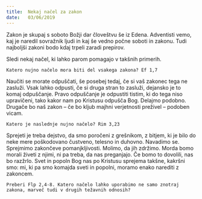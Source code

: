 ```yaml
---
title:  Nekaj načel za zakon
date:   03/06/2019
---
```


Zakon je skupaj s soboto Božji dar človeštvu še iz Edena. Adventisti vemo, kaj je naredil sovražnik ljudi in kaj še vedno počne soboti in zakonu. Tudi najboljši zakoni bodo kdaj trpeli zaradi prepirov.

Sledi nekaj načel, ki lahko parom pomagajo v takšnih primerih.

`Katero nujno načelo mora biti del vsakega zakona? Ef 1,7`

Naučiti se morate odpuščati, še posebej tedaj, če si vaš zakonec tega ne zasluži. Vsak lahko odpusti, če si druga stran to zasluži, dejansko je to komaj odpuščanje. Pravo odpuščanje je odpustiti tistim, ki do tega niso upravičeni, tako kakor nam po Kristusu odpušča Bog. Delajmo podobno. Drugače bo naš zakon – če bo kljub majhni verjetnosti preživel – podoben vicam.

`Katero je naslednje nujno načelo? Rim 3,23`

Sprejeti je treba dejstvo, da smo poročeni z grešnikom, z bitjem, ki je bilo do neke mere poškodovano čustveno, telesno in duhovno. Navadimo se. Sprejmimo zakončeve pomanjkljivosti. Molimo, da jih zdržimo. Morda bomo morali živeti z njimi, ni pa treba, da nas preganjajo. Če bomo to dovolili, nas bo razžrlo. Svet in popoln Bog nas po Kristusu sprejema takšne, kakršni smo: mi, ki pa smo komajda sveti in popolni, moramo enako narediti z zakoncem.

`Preberi Flp 2,4-8. Katero načelo lahko uporabimo ne samo znotraj zakona, marveč tudi v drugih težavnih odnosih?`
